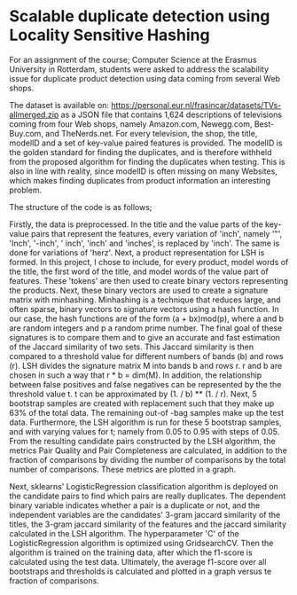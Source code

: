 # Scalable duplicate detection using Locality Sensitive Hashing

For an assignment of the course; Computer Science at the Erasmus University in Rotterdam, students were asked to address the scalability issue for duplicate product detection using data coming from several Web shops. 

The dataset is available on: https://personal.eur.nl/frasincar/datasets/TVs-allmerged.zip as a JSON file that contains 1,624 descriptions of televisions coming from four Web shops, namely Amazon.com, Newegg.com, Best-Buy.com, and TheNerds.net. For every television, the shop, the title, modelID and a set of key-value paired features is provided. The modelID is the golden standard for finding the duplicates, and is therefore withheld from the proposed algorithm for finding the duplicates when testing. This is also in line with reality, since modelID is often missing on many Websites, which makes finding duplicates from product information an interesting problem. 

The structure of the code is as follows;

Firstly, the data is preprocessed. In the title and the value parts of the key-value pairs that represent the features, every variation of 'inch', namely '"', 'Inch', '-inch', ' inch', 'inch' and 'inches', is replaced by 'inch'. The same is done for variations of 'herz'. Next, a product representation for LSH is formed. In this project, I chose to include, for every product, model words of the title, the first word of the title, and model words of the value part of features. These 'tokens' are then used to create binary vectors representing the products. Next, these binary vectors are used to create a signature matrix with minhashing. Minhashing is a technique that reduces large, and often sparse, binary vectors to signature vectors using a hash function. In our case, the hash functions are of the form (a + bx)mod(p), where a and b are random integers and p a random prime number. The final goal of these signatures is to compare them and to give an accurate and fast estimation of the Jaccard similarity of two sets. This Jaccard similarity is then compared to a threshold value for different numbers of bands (b) and rows (r). LSH divides the signature matrix M into bands b and rows r. r and b are chosen in such a way that r * b = dim(M). In addition, the relationship between false positives and false negatives can be represented by the the threshold value t. t can be approximated by (1. / b) ** (1. / r). Next, 5 bootstrap samples are created with replacement such that they make up 63% of the total data. The remaining out-of -bag samples make up the test data. Furthermore, the LSH algorithm is run for these 5 bootstrap samples, and with varying values for t; namely from 0.05 to 0.95 with steps of 0.05. From the resulting candidate pairs constructed by the LSH algorithm, the metrics Pair Quality and Pair Completeness are calculated, in addition to the fraction of comparisons by dividing the number of comparisons by the total number of comparisons. These metrics are plotted in a graph.


Next, sklearns' LogisticRegression classification algorithm is deployed on the candidate pairs to find which pairs are really duplicates. The dependent binary variable indicates whether a pair is a duplicate or not, and the independent variables are the candidates' 3-gram jaccard similarity of the titles, the 3-gram jaccard similarity of the features and the jaccard similarity calculated in the LSH algorithm. The hyperparameter 'C' of the LogisticRegression algorithm is optimized using GridsearchCV. Then the algorithm is trained on the training data, after which the f1-score is calculated using the test data. Ultimately, the average f1-score over all bootstraps and thresholds is calculated and plotted in a graph versus te fraction of comparisons. 
